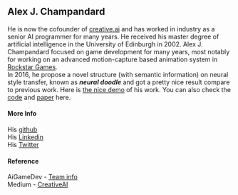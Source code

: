 ## Alex J. Champandard
He is now the cofounder of [creative.ai](https://www.linkedin.com/company/15245813/) and has worked in industry as a senior AI programmer for many years. He received his master degree of artificial intelligence in the University of Edinburgh in 2002. Alex J. Champandard focused on game development for many years, most notably for working on an advanced motion-capture based animation system in [Rockstar Games](http://www.rockstargames.com/). </br>
In 2016, he propose a novel structure (with semantic information) on neural style transfer, known as **_neural doodle_** and got a pretty nice result compare to previous work. Here is [the nice demo](https://github.com/alexjc/neural-doodle/blob/master/docs/Workflow.gif) of his work. You can also check the [code](https://github.com/alexjc/neural-doodle) and [paper](https://arxiv.org/pdf/1603.01768.pdf) here.

#### More Info
His [github](https://github.com/alexjc) </br>
His [Linkedin](https://www.linkedin.com/in/alexjc/?lipi=urn%3Ali%3Apage%3Ad_flagship3_search_srp_people%3BrntnqarHSK6Ak0M7al5kRQ%3D%3D&licu=urn%3Ali%3Acontrol%3Ad_flagship3_search_srp_people-search_srp_result&lici=NGB%2ByZrnTEu8LuznR8K9Iw%3D%3D) </br>
His [Twitter](https://twitter.com/alexjc)

#### Reference
AiGameDev - [Team info](https://aigamedev.com/page/company/) </br>
Medium - [CreativeAI](https://medium.com/@creativeai/creativeai-9d4b2346faf3)